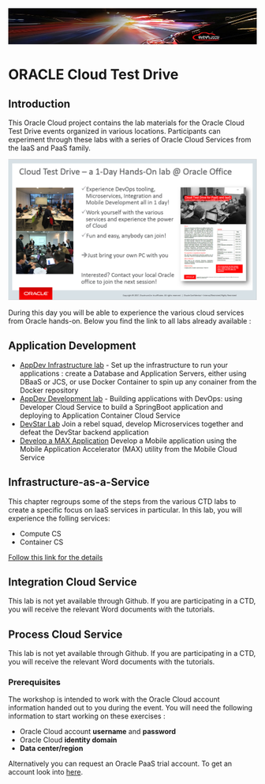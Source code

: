 ![](common/images/customer.logo2.png)
---
# ORACLE Cloud Test Drive #

## Introduction ##

This Oracle Cloud project contains the lab materials for the Oracle Cloud Test Drive events organized in various locations.  Participants can experiment through these labs with a series of Oracle Cloud Services from the IaaS and PaaS family.  

![](common/images/Introslide.PNG)

During this day you will be able to experience the various cloud services from Oracle hands-on.  Below you find the link to all labs already available : 


## Application Development ##
+ [AppDev Infrastructure lab](AppDev/AppDevInfra.md) - Set up the infrastructure to run your applications : create a Database and Application Servers, either using DBaaS or JCS, or use Docker Container to spin up any conainer from the Docker repository
+ [AppDev Development lab](AppDev/Develop.md) - Building applications with DevOps: using Developer Cloud Service to build a SpringBoot application and deploying to Application Container Cloud Service
+ [DevStar Lab]() Join a rebel squad, develop Microservices together and defeat the DevStar backend application
+ [Develop a MAX Application](http://docs.oracle.com/cd/E65774_01/tutorials/tut_mcs_max_short/tut_mcs_max_short_1a.html) Develop a Mobile application using the Mobile Application Accelerator (MAX) utility from the Mobile Cloud Service


## Infrastructure-as-a-Service ##
This chapter regroups some of the steps from the various CTD labs to create a specific focus on IaaS services in particular.  In this lab, you will experience the folling services:
+ Compute CS
+ Container CS

[Follow this link for the details](IaaS/readme.md)


## Integration Cloud Service ##
This lab is not yet available through Github.  If you are participating in a CTD, you will receive the relevant Word documents with the tutorials.


## Process Cloud Service ##
This lab is not yet available through Github.  If you are participating in a CTD, you will receive the relevant Word documents with the tutorials.


### Prerequisites ###

The workshop is intended to work with the Oracle Cloud account information handed out to you during the event.  You will need the following information to start working on these exercises :

+ Oracle Cloud account **username** and **password**
+ Oracle Cloud **identity domain**
+ **Data center/region**

Alternatively you can request an Oracle PaaS trial account. To get an account look into [here](common/request.for.trial.md).

